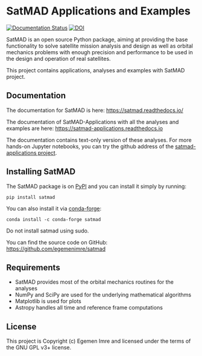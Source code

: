 # SatMAD Applications and Examples

[![Documentation Status](https://readthedocs.org/projects/satmad-applications/badge/?version=latest)](https://satmad-applications.readthedocs.io/en/latest/?badge=latest)
[![DOI](https://zenodo.org/badge/351173260.svg)](https://zenodo.org/badge/latestdoi/351173260)

SatMAD is an open source Python package, aiming at providing the base functionality to solve satellite mission analysis
and design as well as orbital mechanics problems with enough precision and performance to be used in the design and
operation of real satellites.

This project contains applications, analyses and examples with SatMAD project.

## Documentation

The documentation for SatMAD is here: <https://satmad.readthedocs.io/>

The documentation of SatMAD-Applications with all the analyses and examples are here:
<https://satmad-applications.readthedocs.io>

The documentation contains text-only version of these analyses. For more hands-on Jupyter notebooks, you can try the
github address of the 
[satmad-applications project](https://github.com/egemenimre/satmad_applications/tree/main/docs/analyses).

## Installing SatMAD

The SatMAD package is on [PyPI](https://pypi.org/project/satmad/) and you can install it simply by running:

    pip install satmad

You can also install it via [conda-forge](https://github.com/conda-forge/satmad-feedstock):

    conda install -c conda-forge satmad

Do not install satmad using sudo.

You can find the source code on GitHub: <https://github.com/egemenimre/satmad>

## Requirements

-   SatMAD provides most of the orbital mechanics routines for the analyses
-   NumPy and SciPy are used for the underlying mathematical algorithms
-   Matplotlib is used for plots
-   Astropy handles all time and reference frame computations

## License

This project is Copyright (c) Egemen Imre and licensed under the terms of the GNU GPL v3+ license.
